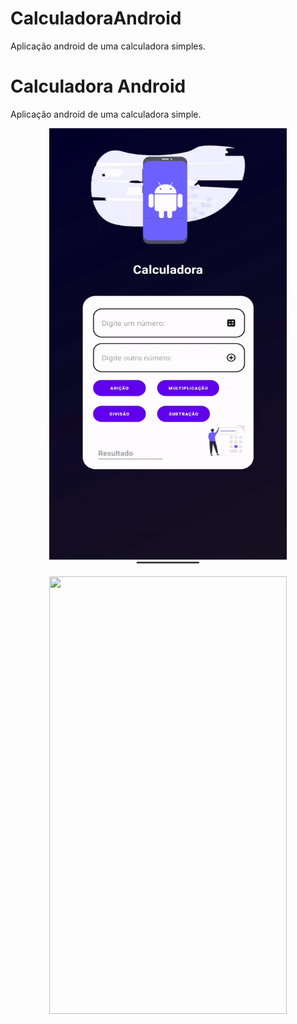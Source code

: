 # CalculadoraAndroid
Aplicação android de uma calculadora simples.

# Calculadora Android
Aplicação android de uma calculadora simple.


 <p align="center">
  <img width="380px" height="700px"src= "gifs/gifAndroid.gif">
 </p>      
 
 <p align="center">
  <img width="380px" height="700px"src= "gifs/Image 2022-09-03 at 00.47.32.jpeg
">
 </p>      
       
